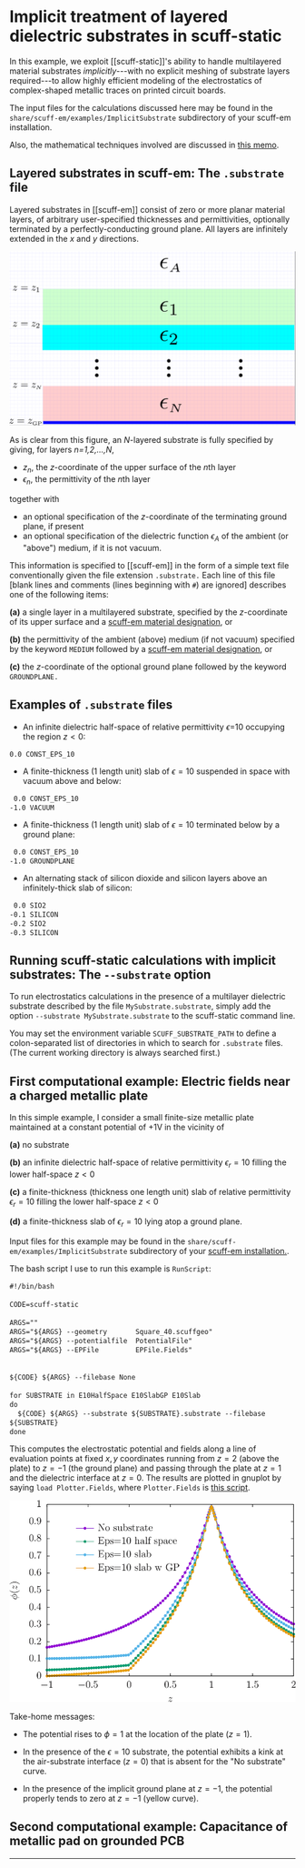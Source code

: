 # Implicit treatment of layered dielectric substrates in <span class="SC">scuff-static</span>

In this example, we exploit [[scuff-static]]'s ability to
handle multilayered material substrates *implicitly*---with
no explicit meshing of substrate layers required---to allow 
highly efficient modeling of the electrostatics of
complex-shaped metallic traces on printed circuit boards.

The input files for the calculations discussed here
may be
found in the `share/scuff-em/examples/ImplicitSubstrate` subdirectory
of your <span class=SC>scuff-em</span> installation.

Also, the mathematical techniques involved are discussed
in [this memo][SubstrateMemo].

## Layered substrates in <span class="SC">scuff-em</span>: The `.substrate` file

Layered substrates in [[scuff-em]] consist of zero or
more planar material layers, of arbitrary user-specified
thicknesses and permittivities, optionally terminated
by a perfectly-conducting ground plane. All layers are
infinitely extended in the *x* and *y* directions.

![Layered dielectric substrate cartoon](../../tex/figures/DielectricSubstrateCartoon.png)

As is clear from this figure, an *N*-layered substrate is fully specified
by giving, for layers *n=1,2,...,N*,

+ $z_n$, the $z$-coordinate of the upper surface of the $n$th layer
+ $\epsilon_n$, the permittivity of the $n$th layer

together with

+ an optional specification of the $z$-coordinate of the terminating
  ground plane, if present
+ an optional specification of the dielectric function 
  $\epsilon_A$ of
  the ambient (or "above") medium, if it is not vacuum.

This information is specified to [[scuff-em]] in the form
of a simple text file conventionally given the file extension `.substrate.`
Each line of this file [blank lines and comments (lines beginning with `#`)
are ignored] describes one of the following items:

**(a)** a single layer in a multilayered substrate, specified by the
*z*-coordinate of its upper surface and a 
[<span class=SC>scuff-em</span> material designation][scuffMaterials], or

**(b)** the permittivity of the ambient (above) medium (if not
vacuum) specified by the keyword `MEDIUM` followed by a
[<span class=SC>scuff-em</span> material designation][scuffMaterials], or

**(c)** the *z*-coordinate of the optional ground plane followed by 
the keyword `GROUNDPLANE.`

## Examples of `.substrate` files

+ An infinite dielectric half-space of relative permittivity $\epsilon$=10
occupying the region $z<0$:

```
0.0 CONST_EPS_10
```

+ A finite-thickness (1 length unit) slab of $\epsilon=10$ suspended in space with vacuum
above and below:

```
 0.0 CONST_EPS_10
-1.0 VACUUM
```

+ A finite-thickness (1 length unit) slab of $\epsilon=10$ terminated below
by a ground plane:

```
 0.0 CONST_EPS_10
-1.0 GROUNDPLANE
```

+ An alternating stack of silicon dioxide and silicon layers above 
an infinitely-thick slab of silicon:

```
 0.0 SIO2
-0.1 SILICON
-0.2 SIO2
-0.3 SILICON
```

## Running <span class="SC">scuff-static</span> calculations with implicit substrates: The `--substrate` option

To run electrostatics calculations in the presence of a multilayer
dielectric substrate described by the file `MySubstrate.substrate`,
simply add the option `--substrate MySubstrate.substrate`
to the <span class=SC>scuff-static</span> command line.

You may set the environment variable `SCUFF_SUBSTRATE_PATH`
to define a colon-separated list of directories in which
to search for `.substrate` files. (The current working
directory is always searched first.)

## First computational example: Electric fields near a charged metallic plate 

In this simple example, I consider a small finite-size metallic plate
maintained at a constant potential of +1V in the vicinity of

**(a)** no substrate

**(b)** an infinite dielectric half-space of relative permittivity
        $\epsilon_r=10$ filling the lower half-space $z\lt 0$

**(c)** a finite-thickness (thickness one length unit)
        slab of relative permittivity $\epsilon_r=10$
        filling the lower half-space $z\lt 0$

**(d)** a finite-thickness slab of $\epsilon_r=10$ lying atop a ground plane.

Input files for this example may be
found in the `share/scuff-em/examples/ImplicitSubstrate` subdirectory
of your [<span class=SC>scuff-em</span> installation.][scuffInstallation].

The <span class=SC>bash</span> script I use to run this example is 
`RunScript`: 

````
#!/bin/bash

CODE=scuff-static

ARGS=""
ARGS="${ARGS} --geometry       Square_40.scuffgeo"
ARGS="${ARGS} --potentialfile  PotentialFile"
ARGS="${ARGS} --EPFile         EPFile.Fields"


${CODE} ${ARGS} --filebase None

for SUBSTRATE in E10HalfSpace E10SlabGP E10Slab
do
  ${CODE} ${ARGS} --substrate ${SUBSTRATE}.substrate --filebase ${SUBSTRATE}
done

````

This computes the electrostatic potential and fields along a line
of evaluation points at fixed $x,y$ coordinates running from 
$z=2$ (above the plate) to $z=-1$ (the ground plane) 
and passing through the plate at $z=1$ and the dielectric interface
at $z=0$.
The results are plotted in 
<span class=SC>gnuplot</span> by saying `load Plotter.Fields`,
where `Plotter.Fields` is [this script](Plotter.Fields).

![Dielectric slab](E10Substrate.png)

Take-home messages:

+ The potential rises to $\phi=1$ at the location of the plate ($z=1$).

+ In the presence of the $\epsilon=10$ substrate, the potential exhibits
  a kink at the air-substrate interface ($z=0$) that is absent for the
  "No substrate" curve.

+ In the presence of the implicit ground plane at $z=-1$, 
  the potential properly tends to zero at $z=-1$ (yellow curve).

## Second computational example: Capacitance of metallic pad on grounded PCB

--------------------------------------------------

[GMSH]:                 http://www.geuz.org/gmsh
[scuffInstallation]:    ../../reference/Installing
[scuffMaterials]:       ../../reference/Materials
[SubstrateMemo]:	../../tex/StaticDielectricSubstrate.pdf
